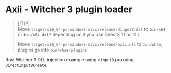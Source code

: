 # Axii - Witcher 3 plugin loader

> [!TIP]\
> Move `target/x86_64-pc-windows-msvc/release/dinput8.dll` to `bin/x64` or `bin/x64_dx12` depending on if you use DirectX 11 or 12.\
> 
> Move `target/x86_64-pc-windows-msvc/release/axii.dll` to `bin/whse`, plugins go into `bin/whse/plugins`

Rust Witcher 3 DLL injection example using `dinput8` proxying `DirectInput8Create`.

